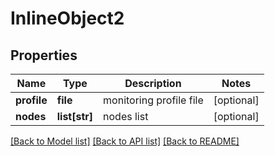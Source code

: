 # InlineObject2

## Properties
Name | Type | Description | Notes
------------ | ------------- | ------------- | -------------
**profile** | **file** | monitoring profile file | [optional] 
**nodes** | **list[str]** | nodes list | [optional] 

[[Back to Model list]](../README.md#documentation-for-models) [[Back to API list]](../README.md#documentation-for-api-endpoints) [[Back to README]](../README.md)


